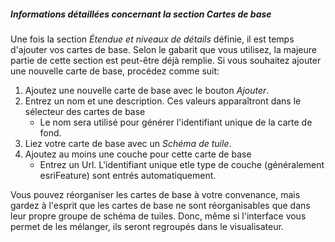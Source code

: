 ##### Informations détaillées concernant la section _Cartes de base_

Une fois la section _Étendue et niveaux de détails_ définie, il est temps d'ajouter vos cartes de base. Selon le gabarit
que vous utilisez, la majeure partie de cette section est peut-être déjà remplie. Si vous souhaitez ajouter une nouvelle
carte de base, procédez comme suit:

1. Ajoutez une nouvelle carte de base avec le bouton _Ajouter_.
2. Entrez un nom et une description. Ces valeurs apparaîtront dans le sélecteur des cartes de base
    * Le nom sera utilisé pour générer l'identifiant unique de la carte de fond.
3. Liez votre carte de base avec un _Schéma de tuile_.
4. Ajoutez au moins une couche pour cette carte de base
    * Entrez un Url. L'identifiant unique etle type de couche (généralement esriFeature) sont entrés automatiquement.

Vous pouvez réorganiser les cartes de base à votre convenance, mais gardez à l'esprit que les cartes de base ne sont
réorganisables que dans leur propre groupe de schéma de tuiles. Donc, même si l'interface vous permet de les mélanger,
ils seront regroupés dans le visualisateur.
